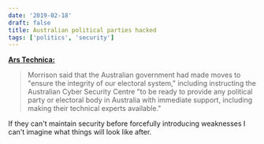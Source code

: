 ```yaml
---
date: '2019-02-18'
draft: false
title: Australian political parties hacked
tags: ['politics', 'security']
---
```


**[Ars Technica:](https://arstechnica.com/information-technology/2019/02/australian-political-parties-hacked-by-nation-state-attacker/)**

> Morrison said that the Australian government had made moves to "ensure the integrity of our electoral system," including instructing the Australian Cyber Security Centre "to be ready to provide any political party or electoral body in Australia with immediate support, including making their technical experts available."

If they can't maintain security before forcefully introducing weaknesses I can't imagine what things will look like after.<!-- excerpt -->
